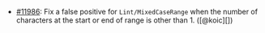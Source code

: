 * [#11986](https://github.com/rubocop/rubocop/issues/11986): Fix a false positive for `Lint/MixedCaseRange` when the number of characters at the start or end of range is other than 1. ([@koic][])
